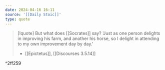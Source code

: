 ```yaml
---
date: 2024-04-16 16:11
source: '[[Daily Stoic]]'
type: quote
---
```




> [!quote]
> But what does [[Socrates]] say? 'Just as one person delights in improving his farm, and another his horse, so I delight in attending to my own improvement day by day.'
> - [[Epictetus]], [[Discourses 3.5.14]]

^2ff259
